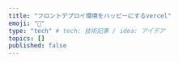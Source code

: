 ```yaml
---
title: "フロントデプロイ環境をハッピーにするvercel"
emoji: "🦁"
type: "tech" # tech: 技術記事 / idea: アイデア
topics: []
published: false
---
```



